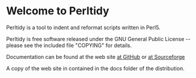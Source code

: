 # Welcome to Perltidy

Perltidy is a tool to indent and reformat scripts written in Perl5.

Perltidy is free software released under the GNU General Public
License -- please see the included file "COPYING" for details.

Documentation can be found at the web site [at GitHub](https://perltidy.github.io/perltidy/) 
or [at Sourceforge](perltidy.sourceforge.net)

A copy of the web site in contained in the docs folder of the distribution.
